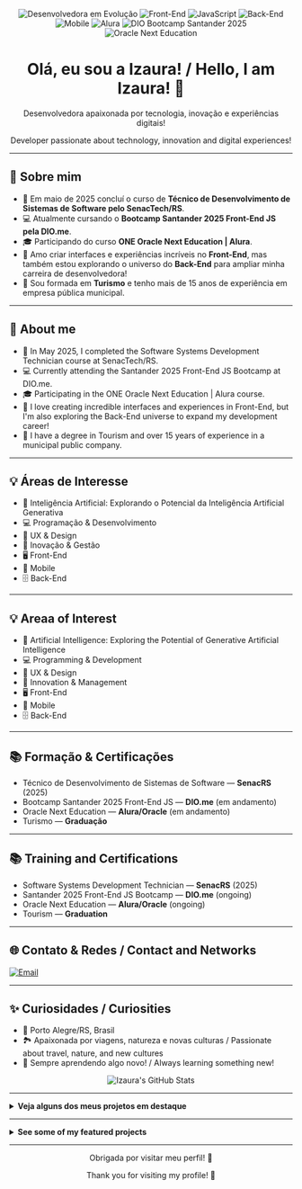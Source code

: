 <p align="center">
  <img src="https://img.shields.io/badge/Desenvolvedora%20em%20Evolução-%23ff69b4.svg?style=for-the-badge" alt="Desenvolvedora em Evolução"/>
  <img src="https://img.shields.io/badge/Front--End-%232196F3.svg?style=for-the-badge" alt="Front-End"/>
  <img src="https://img.shields.io/badge/JavaScript-blue?logo=javascript&style=for-the-badge" alt="JavaScript"/>
  <img src="https://img.shields.io/badge/Back--End-%23FFD600.svg?style=for-the-badge" alt="Back-End"/>
  <img src="https://img.shields.io/badge/Mobile-%2300C853.svg?style=for-the-badge" alt="Mobile"/>
  <img src="https://img.shields.io/badge/Alura-Estudante-blue?style=for-the-badge" alt="Alura"/>
  <img src="https://img.shields.io/badge/DIO-Bootcamp%20Santander%202025-orange?style=for-the-badge" alt="DIO Bootcamp Santander 2025"/>
  <img src="https://img.shields.io/badge/ONE-Oracle%20Next%20Education-green?style=for-the-badge" alt="Oracle Next Education"/>
</p>


<h1 align="center">Olá, eu sou a Izaura! / Hello, I am Izaura! 👋</h1>
<p align="center">Desenvolvedora apaixonada por tecnologia, inovação e experiências digitais!</p> 
<p align="center"> Developer passionate about technology, innovation and digital experiences!</p>

---

## 🚀 Sobre mim 

- 📅 Em maio de 2025 concluí o curso de **Técnico de Desenvolvimento de Sistemas de Software pelo SenacTech/RS**.
- 💻 Atualmente cursando o **Bootcamp Santander 2025 Front-End JS pela DIO.me**.
- 🎓 Participando do curso **ONE Oracle Next Education | Alura**.
- 🎨 Amo criar interfaces e experiências incríveis no **Front-End**, mas também estou explorando o universo do **Back-End** para ampliar minha carreira de desenvolvedora!
- 🧳 Sou formada em **Turismo** e tenho mais de 15 anos de experiência em empresa pública municipal.

---

## 🚀 About me

- 📅 In May 2025, I completed the Software Systems Development Technician course at SenacTech/RS.
- 💻 Currently attending the Santander 2025 Front-End JS Bootcamp at DIO.me.
- 🎓 Participating in the ONE Oracle Next Education | Alura course.
- 🎨 I love creating incredible interfaces and experiences in Front-End, but I'm also exploring the Back-End universe to expand my development career!
- 🧳 I have a degree in Tourism and over 15 years of experience in a municipal public company.

---

## 💡 Áreas de Interesse

- 🤖 Inteligência Artificial:  Explorando o Potencial da Inteligência Artificial Generativa
- 💻 Programação & Desenvolvimento
- 🎨 UX & Design
- 🚀 Inovação & Gestão
- 🖥️ Front-End
- 📱 Mobile
- 🗄️ Back-End

---

## 💡 Areaa of Interest

- 🤖 Artificial Intelligence: Exploring the Potential of Generative Artificial Intelligence
- 💻 Programming & Development
- 🎨 UX & Design
- 🚀 Innovation & Management
- 🖥️ Front-End
- 📱 Mobile
- 🗄️ Back-End

---

## 📚 Formação & Certificações

- Técnico de Desenvolvimento de Sistemas de Software — **SenacRS** (2025)
- Bootcamp Santander 2025 Front-End JS — **DIO.me** (em andamento)
- Oracle Next Education — **Alura/Oracle** (em andamento)
- Turismo — **Graduação**

---

## 📚 Training and Certifications

- Software Systems Development Technician — **SenacRS** (2025)
- Santander 2025 Front-End JS Bootcamp — **DIO.me** (ongoing)
- Oracle Next Education — **Alura/Oracle** (ongoing)
- Tourism — **Graduation**

---

## 🌐 Contato & Redes / Contact and Networks

[![Email](https://img.shields.io/badge/Email-%23D14836.svg?style=flat-square&logo=gmail&logoColor=white)](mailto:seuemail@example.com)

---

## ✨ Curiosidades / Curiosities

- 📍 Porto Alegre/RS, Brasil
- 🏞️ Apaixonada por viagens, natureza e novas culturas / Passionate about travel, nature, and new cultures
- 🧠 Sempre aprendendo algo novo! / Always learning something new!


<p align="center">
  <img src="https://github-readme-stats.vercel.app/api?username=izauratm&show_icons=true&theme=radical" alt="Izaura's GitHub Stats" />
</p>

---

<details>
  <summary><strong>Veja alguns dos meus projetos em destaque</strong></summary>
  - Acesse meus repositórios / Outros projetos em breve! 
</details>

---

<details>
  <summary><strong>See some of my featured projects</strong></summary>
 - Access my repositories / Other projects coming soon!
</details>

---

<p align="center">Obrigada por visitar meu perfil! 💖</p>
<p align="center">Thank you for visiting my profile! 💖</p>


 

